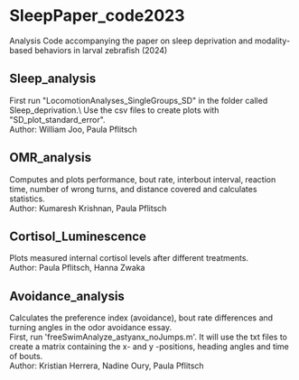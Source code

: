# SleepPaper_code2023
Analysis Code accompanying the paper on sleep deprivation and modality-based behaviors in larval zebrafish (2024)


## Sleep_analysis
First run "LocomotionAnalyses_SingleGroups_SD" in the folder called Sleep_deprivation.\ 
Use the csv files to create plots with "SD_plot_standard_error".\
Author: William Joo, Paula Pflitsch


## OMR_analysis
Computes and plots performance, bout rate, interbout interval, reaction time, number of wrong turns, and distance covered and calculates statistics.\
Author: Kumaresh Krishnan, Paula Pflitsch

## Cortisol_Luminescence
Plots measured internal cortisol levels after different treatments.\
Author: Paula Pflitsch, Hanna Zwaka

## Avoidance_analysis
Calculates the preference index (avoidance), bout rate differences and turning angles in the odor avoidance essay.\
First, run 'freeSwimAnalyze_astyanx_noJumps.m'. It will use the txt files to create a matrix containing the x- and y -positions, heading angles and time of bouts.\
Author: Kristian Herrera, Nadine Oury, Paula Pflitsch

